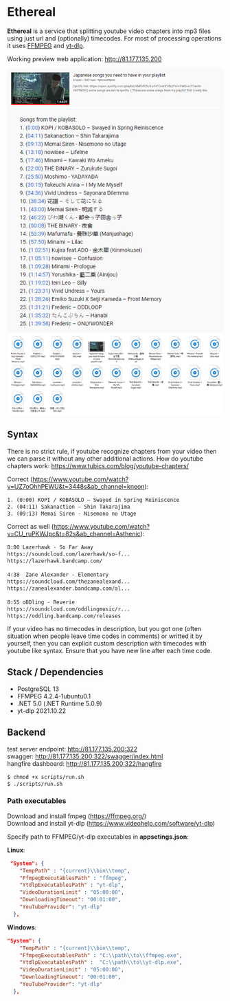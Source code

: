 # Ethereal
**Ethereal** is a service that splitting youtube video chapters into mp3 files using just url and (optionally) timecodes. For most of processing operations it uses [FFMPEG](https://www.ffmpeg.org/) and [yt-dlp](https://www.videohelp.com/software/yt-dlp).

Working preview web application: http://81.177.135.200

![](./assets/Screenshot_1.png)
![](./assets/Screenshot_2.png)
![](./assets/Screenshot_3.png)

## Syntax
There is no strict rule, if youtube recognize chapters from your video then we can parse it without any other additional actions.
How do youtube chapters work: https://www.tubics.com/blog/youtube-chapters/

Correct (https://www.youtube.com/watch?v=UZ7oOhhPEWU&t=3448s&ab_channel=kneon):
```
1. (0:00) KOPI / KOBASOLO – Swayed in Spring Reiniscence
2. (04:11) Sakanaction – Shin Takarajima
3. (09:13) Memai Siren - Nisemono no Utage
```
Correct as well (https://www.youtube.com/watch?v=CU_ruPKWJpc&t=82s&ab_channel=Asthenic):
```
0:00 Lazerhawk - So Far Away 
https://soundcloud.com/lazerhawk/so-f...
https://lazerhawk.bandcamp.com/

4:38  Zane Alexander - Elementary
https://soundcloud.com/thezanealexand...
https://zanealexander.bandcamp.com/al...

8:55 oDDling - Reverie
https://soundcloud.com/oddlingmusic/r...
https://oddling.bandcamp.com/releases
```
If your video has no timecodes in description, but you got one (often situation when people leave time codes in comments) or writted it by yourself, then you can explicit custom description with timecodes with youtube like syntax.
Ensure that you have new line after each time code.

## Stack / Dependencies
* PostgreSQL 13 
* FFMPEG 4.2.4-1ubuntu0.1
* .NET 5.0 (.NET Runtime 5.0.9)
* yt-dlp 2021.10.22

## Backend
test server endpoint: http://81.177.135.200:322 </br>
swagger: http://81.177.135.200:322/swagger/index.html </br>
hangfire dashboard: http://81.177.135.200:322/hangfire

```
$ chmod +x scripts/run.sh
$ ./scripts/run.sh
```

### **Path executables**
Download and install fmpeg (https://ffmpeg.org/)<br>
Download and install yt-dlp (https://www.videohelp.com/software/yt-dlp)<br>

Specify path to FFMPEG/yt-dlp executables in **appsetings.json**:

**Linux**:
```json
 "System": {
    "TempPath" : "{current}\\bin\\temp",
    "FfmpegExecutablesPath" : "ffmpeg",
    "YtdlpExecutablesPath" : "yt-dlp",
    "VideoDurationLimit" : "05:00:00",
    "DownloadingTimeout": "00:01:00",
    "YouTubeProvider": "yt-dlp"
  },
```
**Windows**:
```json
"System": {
    "TempPath" : "{current}\\bin\\temp",
    "FfmpegExecutablesPath" : "C:\\path\\to\\ffmpeg.exe",
    "YtdlpExecutablesPath" :  "C:\\path\\to\\yt-dlp.exe",
    "VideoDurationLimit" : "05:00:00",
    "DownloadingTimeout": "00:01:00",
    "YouTubeProvider": "yt-dlp"
  },
```
